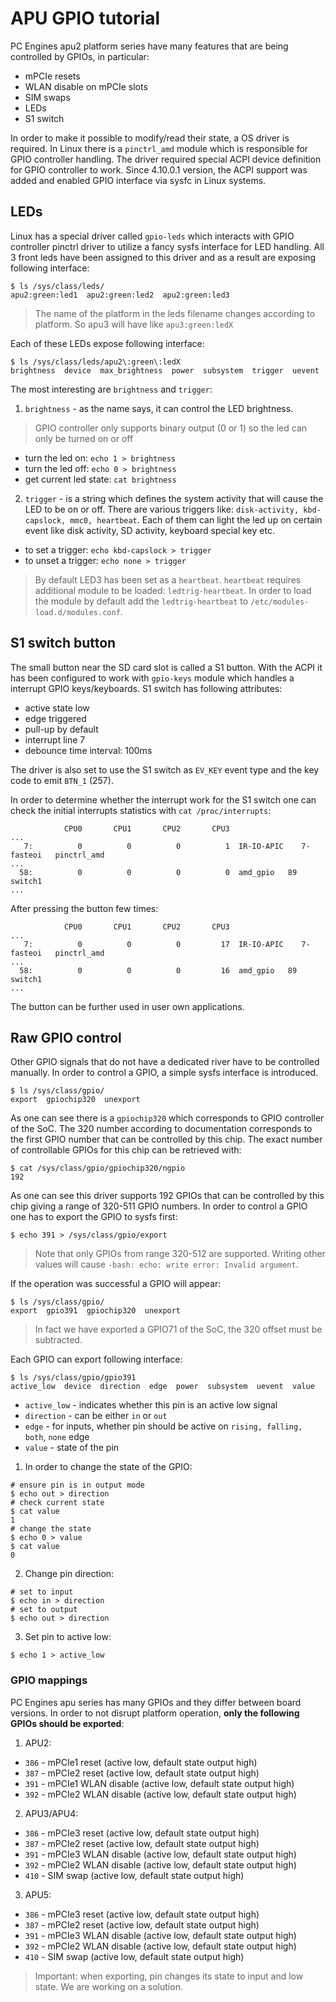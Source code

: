 APU GPIO tutorial
=================

PC Engines apu2 platform series have many features that are being controlled by
GPIOs, in particular:

- mPCIe resets
- WLAN disable on mPCIe slots
- SIM swaps
- LEDs
- S1 switch

In order to make it possible to modify/read their state, a OS driver is
required. In Linux there is a `pinctrl_amd` module which is responsible for
GPIO controller handling. The driver required special ACPI device definition
for GPIO controller to work. Since 4.10.0.1 version, the ACPI support was added
and enabled GPIO interface via sysfc in Linux systems.

## LEDs

Linux has a special driver called `gpio-leds` which interacts with GPIO
controller pinctrl driver to utilize a fancy sysfs interface for LED handling.
All 3 front leds have been assigned to this driver and as a result are exposing
following interface:

```
$ ls /sys/class/leds/
apu2:green:led1  apu2:green:led2  apu2:green:led3
```

> The name of the platform in the leds filename changes according to platform.
> So apu3 will have like `apu3:green:ledX`

Each of these LEDs expose following interface:

```
$ ls /sys/class/leds/apu2\:green\:ledX
brightness  device  max_brightness  power  subsystem  trigger  uevent
```

The most interesting are `brightness` and `trigger`:

1. `brightness` - as the name says, it can control the LED brightness.

> GPIO controller only supports binary output (0 or 1) so the led can only be
> turned on or off

- turn the led on: `echo 1 > brightness`
- turn the led off: `echo 0 > brightness`
- get current led state: `cat brightness`

2. `trigger` - is a string which defines the system activity that will cause
   the LED to be on or off. There are various triggers like:
   `disk-activity, kbd-capslock, mmc0, heartbeat`. Each of them can light the
   led up on certain event like disk activity, SD activity, keyboard special
   key etc.

- to set a trigger: `echo kbd-capslock > trigger`
- to unset a trigger: `echo none > trigger`

> By default LED3 has been set as a `heartbeat`. `heartbeat` requires
> additional module to be loaded: `ledtrig-heartbeat`. In order to load the
> module by default add the `ledtrig-heartbeat` to
> `/etc/modules-load.d/modules.conf`.

## S1 switch button

The small button near the SD card slot is called a S1 button. With the ACPI it
has been configured to work with `gpio-keys` module which handles a interrupt
GPIO keys/keyboards. S1 switch has following attributes:

- active state low
- edge triggered
- pull-up by default
- interrupt line 7
- debounce time interval: 100ms

The driver is also set to use the S1 switch as `EV_KEY` event type and the key
code to emit `BTN_1` (257).

In order to determine whether the interrupt work for the S1 switch one can
check the initial interrupts statistics with `cat /proc/interrupts`:

```
            CPU0       CPU1       CPU2       CPU3
...
   7:          0          0          0          1  IR-IO-APIC    7-fasteoi   pinctrl_amd
...
  58:          0          0          0          0  amd_gpio   89  switch1
...
```

After pressing the button few times:

```
            CPU0       CPU1       CPU2       CPU3
...
   7:          0          0          0         17  IR-IO-APIC    7-fasteoi   pinctrl_amd
...
  58:          0          0          0         16  amd_gpio   89  switch1
...
```

The button can be further used in user own applications.

## Raw GPIO control

Other GPIO signals that do not have a dedicated river have to be controlled
manually. In order to control a GPIO, a simple sysfs interface is introduced.

```
$ ls /sys/class/gpio/
export  gpiochip320  unexport
```

As one can see there is a `gpiochip320` which corresponds to GPIO controller of
the SoC. The 320 number according to documentation corresponds to the first
GPIO number that can be controlled by this chip. The exact number of
controllable GPIOs for this chip can be retrieved with:

```
$ cat /sys/class/gpio/gpiochip320/ngpio
192
```

As one can see this driver supports 192 GPIOs that can be controlled by this
chip giving a range of 320-511 GPIO numbers. In order to control a GPIO one has
to export the GPIO to sysfs first:

```
$ echo 391 > /sys/class/gpio/export
```

> Note that only GPIOs from range 320-512 are supported. Writing other values
> will cause `-bash: echo: write error: Invalid argument`.

If the operation was successful a GPIO will appear:

```
$ ls /sys/class/gpio/
export  gpio391  gpiochip320  unexport
```

> In fact we have exported a GPIO71 of the SoC, the 320 offset must be
> subtracted.

Each GPIO can export following interface:

```
$ ls /sys/class/gpio/gpio391
active_low  device  direction  edge  power  subsystem  uevent  value
```

- `active_low` - indicates whether this pin is an active low signal
- `direction` - can be either `in` or `out`
- `edge` - for inputs, whether pin should be active on `rising, falling, both`,
  `none` edge
- `value` - state of the pin

1. In order to change the state of the GPIO:

```
# ensure pin is in output mode
$ echo out > direction
# check current state
$ cat value
1
# change the state
$ echo 0 > value
$ cat value
0
```

2. Change pin direction:

```
# set to input
$ echo in > direction
# set to output
$ echo out > direction
```

3. Set pin to active low:

```
$ echo 1 > active_low
```

### GPIO mappings

PC Engines apu series has many GPIOs and they differ between board versions. In
order to not disrupt platform operation, **only the following GPIOs should be
exported**:

1. APU2:

- `386` - mPCIe1 reset (active low, default state output high)
- `387` - mPCIe2 reset (active low, default state output high)
- `391` - mPCIe1 WLAN disable (active low, default state output high)
- `392` - mPCIe2 WLAN disable (active low, default state output high)

2. APU3/APU4:

- `386` - mPCIe3 reset (active low, default state output high)
- `387` - mPCIe2 reset (active low, default state output high)
- `391` - mPCIe3 WLAN disable (active low, default state output high)
- `392` - mPCIe2 WLAN disable (active low, default state output high)
- `410` - SIM swap (active low, default state output high)

3. APU5:

- `386` - mPCIe3 reset (active low, default state output high)
- `387` - mPCIe2 reset (active low, default state output high)
- `391` - mPCIe3 WLAN disable (active low, default state output high)
- `392` - mPCIe2 WLAN disable (active low, default state output high)
- `410` - SIM swap (active low, default state output high)

> Important: when exporting, pin changes its state to input and low state.
> We are working on a solution.
